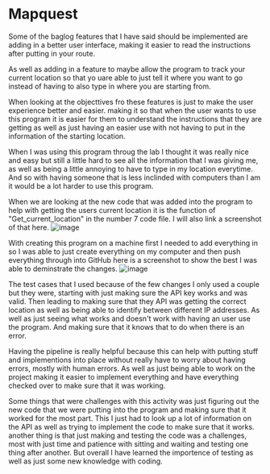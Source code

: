 # Mapquest

  Some of the baglog features that I have said should be implemented are adding in a better user interface, making it easier to read the instructions after putting in your route.
  
As well as adding in a feature to maybe allow the program to track your current location so that yo uare able to just tell it where you want to go instead of having to also type in where you
are starting from.

  When looking at the objecttives fro these features is just to make the user experience better and easier. making it so that when the user wants to use this program it is easier for them to understand the instructions that they are getting as well as just having an easier use with not having to put in the information of the starting location.
  
  When I was using this program throug the lab I thought it was really nice and easy but still a little hard to see all the information that I was giving me, as well as being a little annoying to have to type in my location everytime. And so with having someone that is less inclinded with computers than I am it would be a lot harder to use this program.
  
  When we are looking at the new code that was added into the program to help with getting the users current location it is the function of "Get_current_location" in the number 7 code file. I will also link a screenshot of that here. ![image](https://github.com/Hilbelinka5142/Mapquest/assets/144185910/f3b4225a-745d-41ab-942c-348d423141ce)
  
  With creating this program on a machine first I needed to add everything in so I was able to just create everything on my computer and then push everything through into GitHub here is a screenshot to show the best I was able to deminstrate the changes. ![image](https://github.com/Hilbelinka5142/Mapquest/assets/144185910/c4e96757-6703-4723-9bdb-dfabe74a15d0)
  
  The test cases that I used because of the few changes I only used a couple but they were, starting with just making sure the API key works and was valid.  Then leading to making sure that they API was getting the correct location as well as being able to identify between different IP addresses. As well as just seeing what works and doesn't work with having an user use the program. And making sure that it knows that to do when there is an error.
  
  Having the pipeline is really helpful because this can help with putting stuff and implementions into place without really have to worry about having errors, mostly with human errors.  As well as just being able to work on the project making it easier to implement everything and have everything checked over to make sure that it was working.
  
  Some things that were challenges with this activity was just figuring out the new code that we were putting into the program and making sure that it worked for the most part.  This I just had to look up a lot of information on the API as well as trying to implement the code to make sure that it works. another thing is that just making and testing the code was a challenges, most with just time and patience with sitting and waiting and testing one thing after another.  But overall I have learned the importence of testing as well as just some new knowledge with coding.
